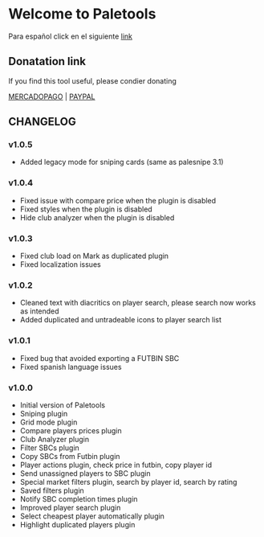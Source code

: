 # Welcome to Paletools 
Para español click en el siguiente [link](README.es.md)

## Donatation link
If you find this tool useful, please condier donating

[MERCADOPAGO](https://ceneka.net/mp/d/paletaeaa) | [PAYPAL](https://streamlabs.com/paleta_ar/tip)

## CHANGELOG

### v1.0.5
- Added legacy mode for sniping cards (same as palesnipe 3.1) 

### v1.0.4
- Fixed issue with compare price when the plugin is disabled
- Fixed styles when the plugin is  disabled
- Hide club analyzer when the plugin is disabled

### v1.0.3
- Fixed club load on Mark as duplicated plugin</li>
- Fixed localization issues</li>

### v1.0.2
- Cleaned text with diacritics on player search, please search now works as intended
- Added duplicated and untradeable icons to player search list

### v1.0.1
- Fixed bug that avoided exporting a FUTBIN SBC
- Fixed spanish language issues

### v1.0.0
- Initial version of Paletools
- Sniping plugin
- Grid mode plugin
- Compare players prices plugin
- Club Analyzer plugin
- Filter SBCs plugin
- Copy SBCs from Futbin plugin
- Player actions plugin, check price in futbin, copy player id
- Send unassigned players to SBC plugin
- Special market filters plugin, search by player id, search by rating
- Saved filters plugin
- Notify SBC completion times plugin
- Improved player search plugin
- Select cheapest player automatically plugin
- Highlight duplicated players plugin